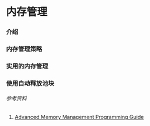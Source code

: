 # 内存管理

### 介绍

### 内存管理策略

### 实用的内存管理

### 使用自动释放池块

###### 参考资料

1. [Advanced Memory Management Programming Guide](https://developer.apple.com/library/content/documentation/Cocoa/Conceptual/MemoryMgmt/Articles/MemoryMgmt.html#//apple_ref/doc/uid/10000011-SW1)



